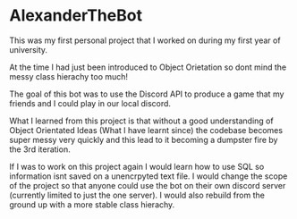 # AlexanderTheBot
This was my first personal project that I worked on during my first year of university.

At the time I had just been introduced to Object Orietation so dont mind the messy class hierachy too much!

The goal of this bot was to use the Discord API to produce a game that my friends and I could play in our local discord.

What I learned from this project is that without a good understanding of Object Orientated Ideas (What I have learnt since) the codebase becomes
super messy very quickly and this lead to it becoming a dumpster fire by the 3rd iteration.

If I was to work on this project again I would learn how to use SQL so information isnt saved on a unencrpyted text file. I would change the scope of the project
so that anyone could use the bot on their own discord server (currently limited to just the one server). I would also rebuild from the ground up with a more
stable class hierachy.
